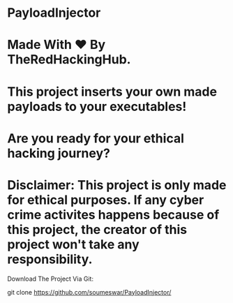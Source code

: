  # PayloadInjector
 # Made With ❤️ By TheRedHackingHub.
 # This project inserts your own made payloads to your executables!
 # Are you ready for your ethical hacking journey?
 # Disclaimer: This project is only made for ethical purposes. If any cyber crime activites happens because of this project, the creator of this project won't take any responsibility.

Download The Project Via Git:

git clone https://github.com/soumeswar/PayloadInjector/
